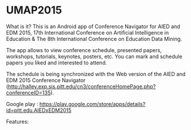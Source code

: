 # UMAP2015
What is it?
This is an Android app of Conference Navigator for AIED and EDM 2015, 17th International Conference on Artificial Intelligence in Education & The 8th International Conference on Education Data Mining.

The app allows to view conference schedule, presented papers, workshops, tutorials, keynotes, posters, etc. You can mark and schedule papers you liked and interested to attend.

The schedule is being synchronized with the Web version of the AIED and EDM 2015 Conference Navigator (http://halley.exp.sis.pitt.edu/cn3/conferenceHomePage.php?conferenceID=135).

Google play : https://play.google.com/store/apps/details?id=pitt.edu.AIEDxEDM2015

Features:
